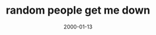 ---
layout: base.njk
title : 'random people get me down' 
view_title : 'None' 
year : '2000' 
date : '2000-01-13' 
img_file : '/drawing/randompeop.png' 
html_file : 'randompeo' 
next_html : 'thatsthis.html' 
year_order : '16' 
permalink : "title/{{html_file}}.html"
---